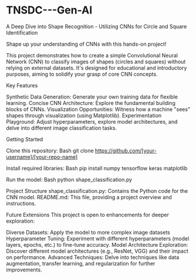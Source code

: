 # TNSDC---Gen-AI

A Deep Dive into Shape Recognition - Utilizing CNNs for Circle and Square Identification

Shape up your understanding of CNNs with this hands-on project!

This project demonstrates how to create a simple Convolutional Neural Network (CNN) to classify images of shapes (circles and squares) without relying on external datasets. It's designed for educational and introductory purposes, aiming to solidify your grasp of core CNN concepts.

Key Features

Synthetic Data Generation: Generate your own training data for flexible learning.
Concise CNN Architecture: Explore the fundamental building blocks of CNNs.
Visualization Opportunities: Witness how a machine "sees" shapes through visualization (using Matplotlib).
Experimentation Playground: Adjust hyperparameters, explore model architectures, and delve into different image classification tasks.

Getting Started

Clone this repository:
Bash
git clone https://github.com/[your-username]/[your-repo-name]

Install required libraries:
Bash
pip install numpy tensorflow keras matplotlib

Run the model:
Bash
python shape_classification.py

Project Structure
shape_classification.py: Contains the Python code for the CNN model.
README.md: This file, providing a project overview and instructions.

Future Extensions
This project is open to enhancements for deeper exploration:

Diverse Datasets: Apply the model to more complex image datasets
Hyperparameter Tuning: Experiment with different hyperparameters (model layers, epochs, etc.) to fine-tune accuracy.
Model Architecture Exploration: Discover different model architectures (e.g., ResNet, VGG) and their impact on performance.
Advanced Techniques: Delve into techniques like data augmentation, transfer learning, and regularization for further improvements.

